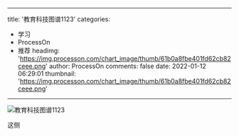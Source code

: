 
---
title: '教育科技图谱1123'
categories: 
 - 学习
 - ProcessOn
 - 推荐
headimg: 'https://img.processon.com/chart_image/thumb/61b0a8fbe401fd62cb82ceee.png'
author: ProcessOn
comments: false
date: 2022-01-12 06:29:01
thumbnail: 'https://img.processon.com/chart_image/thumb/61b0a8fbe401fd62cb82ceee.png'
---

<div>   
<img class="thumb" alt="教育科技图谱1123" src="https://img.processon.com/chart_image/thumb/61b0a8fbe401fd62cb82ceee.png" referrerpolicy="no-referrer">
<p>这侧</p>  
</div>
            